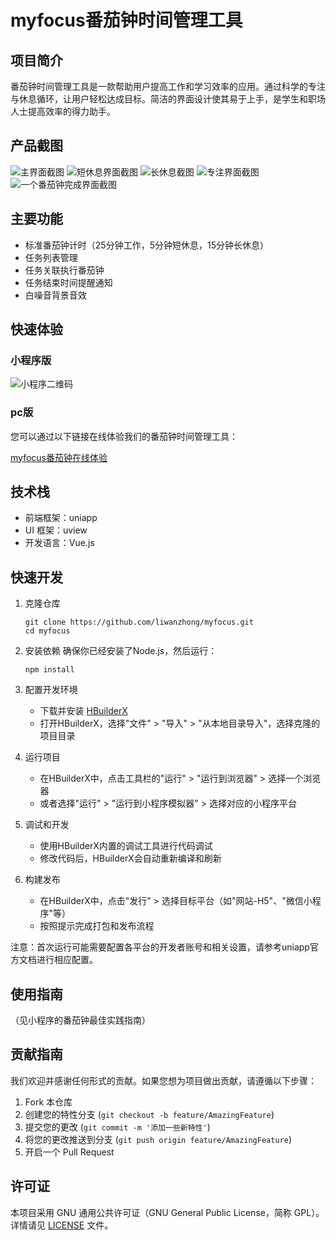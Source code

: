 # myfocus番茄钟时间管理工具

## 项目简介

番茄钟时间管理工具是一款帮助用户提高工作和学习效率的应用。通过科学的专注与休息循环，让用户轻松达成目标。简洁的界面设计使其易于上手，是学生和职场人士提高效率的得力助手。

## 产品截图
![主界面截图](.github/首页.jpg)
![短休息界面截图](.github/短休息.jpg)
![长休息截图](.github/长休息.jpg)
![专注界面截图](.github/专注页.jpg)
![一个番茄钟完成界面截图](.github/番茄钟完成.jpg)

## 主要功能

- 标准番茄钟计时（25分钟工作，5分钟短休息，15分钟长休息）
- 任务列表管理
- 任务关联执行番茄钟
- 任务结束时间提醒通知
- 白噪音背景音效


## 快速体验

### 小程序版

![小程序二维码](.github/小程序码二维码.jpg)

### pc版

您可以通过以下链接在线体验我们的番茄钟时间管理工具：

[myfocus番茄钟在线体验](https://myfocus.exanki.com)


## 技术栈

- 前端框架：uniapp
- UI 框架：uview
- 开发语言：Vue.js

## 快速开发


1. 克隆仓库
   ```
   git clone https://github.com/liwanzhong/myfocus.git
   cd myfocus
   ```

2. 安装依赖
   确保你已经安装了Node.js，然后运行：
   ```
   npm install
   ```

3. 配置开发环境
   - 下载并安装 [HBuilderX](https://www.dcloud.io/hbuilderx.html)
   - 打开HBuilderX，选择"文件" > "导入" > "从本地目录导入"，选择克隆的项目目录

4. 运行项目
   - 在HBuilderX中，点击工具栏的"运行" > "运行到浏览器" > 选择一个浏览器
   - 或者选择"运行" > "运行到小程序模拟器" > 选择对应的小程序平台

5. 调试和开发
   - 使用HBuilderX内置的调试工具进行代码调试
   - 修改代码后，HBuilderX会自动重新编译和刷新

6. 构建发布
   - 在HBuilderX中，点击"发行" > 选择目标平台（如"网站-H5"、"微信小程序"等）
   - 按照提示完成打包和发布流程

注意：首次运行可能需要配置各平台的开发者账号和相关设置，请参考uniapp官方文档进行相应配置。




## 使用指南

（见小程序的番茄钟最佳实践指南）




## 贡献指南

我们欢迎并感谢任何形式的贡献。如果您想为项目做出贡献，请遵循以下步骤：

1. Fork 本仓库
2. 创建您的特性分支 (`git checkout -b feature/AmazingFeature`)
3. 提交您的更改 (`git commit -m '添加一些新特性'`)
4. 将您的更改推送到分支 (`git push origin feature/AmazingFeature`)
5. 开启一个 Pull Request

## 许可证

本项目采用 GNU 通用公共许可证（GNU General Public License，简称 GPL）。详情请见 [LICENSE](LICENSE) 文件。